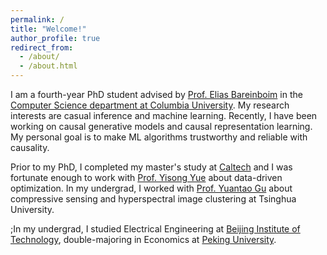 ```yaml
---
permalink: /
title: "Welcome!"
author_profile: true
redirect_from: 
  - /about/
  - /about.html
---
```


I am a fourth-year PhD student advised by [Prof. Elias Bareinboim](https://causalai.net/) in the [Computer Science department at Columbia University](https://www.cs.columbia.edu/). My research interests are casual inference and machine learning. Recently, I have been working on causal generative models and causal representation learning. My personal goal is to make ML algorithms trustworthy and reliable with causality.

Prior to my PhD, I completed my master's study at [Caltech](https://www.caltech.edu/) and I was fortunate enough to work with [Prof. Yisong Yue](http://www.yisongyue.com/) about data-driven optimization. In my undergrad, I worked with [Prof. Yuantao Gu](https://scholar.google.com/citations?user=FL61g6wAAAAJ&hl=en) about compressive sensing and hyperspectral image clustering at Tsinghua University.

;In my undergrad, I studied Electrical Engineering at [Beijing Institute of Technology](https://english.bit.edu.cn/), double-majoring in Economics at [Peking University](https://english.pku.edu.cn/).





